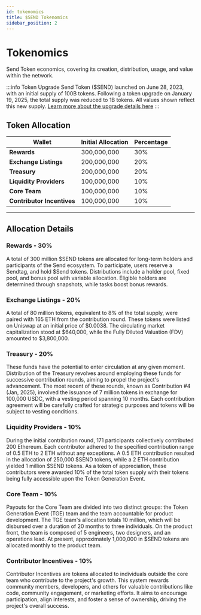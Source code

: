 ```yaml
---
id: tokenomics
title: $SEND Tokenomics
sidebar_position: 2
---
```


# Tokenomics

Send Token economics, covering its creation, distribution, usage, and value within the network.

:::info Token Upgrade
Send Token ($SEND) launched on June 28, 2023, with an initial supply of 100B tokens. Following a token upgrade on January 19, 2025, the total supply was reduced to 1B tokens. All values shown reflect this new supply. [Learn more about the upgrade details here](/send-token/upgrade)
:::

## Token Allocation

| Wallet | Initial Allocation | Percentage |
|--------|-------------------|------------|
| **Rewards** | 300,000,000 | 30% |
| **Exchange Listings** | 200,000,000 | 20% |
| **Treasury** | 200,000,000 | 20% |
| **Liquidity Providers** | 100,000,000 | 10% |
| **Core Team** | 100,000,000 | 10% |
| **Contributor Incentives** | 100,000,000 | 10% |

---

## Allocation Details

### **Rewards - 30%**
A total of 300 million $SEND tokens are allocated for long-term holders and participants of the Send ecosystem. To participate, users reserve a Sendtag, and hold $Send tokens. Distributions include a holder pool, fixed pool, and bonus pool with variable allocation. Eligible holders are determined through snapshots, while tasks boost bonus rewards.

### **Exchange Listings - 20%**
A total of 80 million tokens, equivalent to 8% of the total supply, were paired with 165 ETH from the contribution round. These tokens were listed on Uniswap at an initial price of $0.0038. The circulating market capitalization stood at $640,000, while the Fully Diluted Valuation (FDV) amounted to $3,800,000.

### **Treasury - 20%**
These funds have the potential to enter circulation at any given moment. Distribution of the Treasury revolves around employing these funds for successive contribution rounds, aiming to propel the project's advancement. The most recent of these rounds, known as Contribution #4 (Jan, 2025), involved the issuance of 7 million tokens in exchange for 100,000 USDC, with a vesting period spanning 10 months. Each contribution agreement will be carefully crafted for strategic purposes and tokens will be subject to vesting conditions.

### **Liquidity Providers - 10%**
During the initial contribution round, 171 participants collectively contributed 200 Ethereum. Each contributor adhered to the specified contribution range of 0.5 ETH to 2 ETH without any exceptions. A 0.5 ETH contribution resulted in the allocation of 250,000 $SEND tokens, while a 2 ETH contribution yielded 1 million $SEND tokens. As a token of appreciation, these contributors were awarded 10% of the total token supply with their tokens being fully accessible upon the Token Generation Event.

### **Core Team - 10%**
Payouts for the Core Team are divided into two distinct groups: the Token Generation Event (TGE) team and the team accountable for product development. The TGE team's allocation totals 10 million, which will be disbursed over a duration of 20 months to three individuals. On the product front, the team is composed of 5 engineers, two designers, and an operations lead. At present, approximately 1,000,000 in $SEND tokens are allocated monthly to the product team.

### **Contributor Incentives - 10%**
Contributor Incentives are tokens allocated to individuals outside the core team who contribute to the project's growth. This system rewards community members, developers, and others for valuable contributions like code, community engagement, or marketing efforts. It aims to encourage participation, align interests, and foster a sense of ownership, driving the project's overall success.
